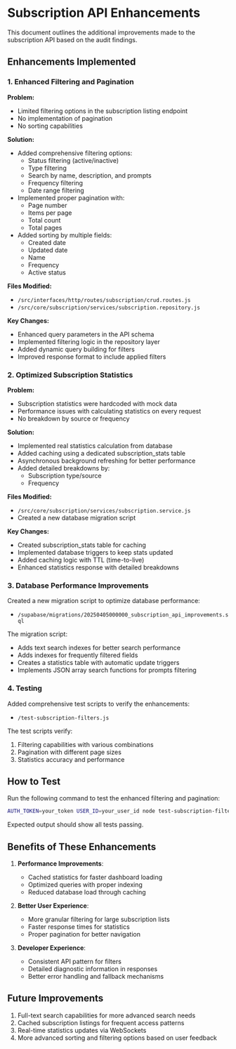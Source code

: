 # Subscription API Enhancements

This document outlines the additional improvements made to the subscription API based on the audit findings.

## Enhancements Implemented

### 1. Enhanced Filtering and Pagination

**Problem:**
- Limited filtering options in the subscription listing endpoint
- No implementation of pagination
- No sorting capabilities

**Solution:**
- Added comprehensive filtering options:
  - Status filtering (active/inactive)
  - Type filtering
  - Search by name, description, and prompts
  - Frequency filtering
  - Date range filtering
- Implemented proper pagination with:
  - Page number
  - Items per page
  - Total count
  - Total pages
- Added sorting by multiple fields:
  - Created date
  - Updated date
  - Name
  - Frequency
  - Active status

**Files Modified:**
- `/src/interfaces/http/routes/subscription/crud.routes.js`
- `/src/core/subscription/services/subscription.repository.js`

**Key Changes:**
- Enhanced query parameters in the API schema
- Implemented filtering logic in the repository layer
- Added dynamic query building for filters
- Improved response format to include applied filters

### 2. Optimized Subscription Statistics

**Problem:**
- Subscription statistics were hardcoded with mock data
- Performance issues with calculating statistics on every request
- No breakdown by source or frequency

**Solution:**
- Implemented real statistics calculation from database
- Added caching using a dedicated subscription_stats table
- Asynchronous background refreshing for better performance
- Added detailed breakdowns by:
  - Subscription type/source
  - Frequency

**Files Modified:**
- `/src/core/subscription/services/subscription.service.js`
- Created a new database migration script

**Key Changes:**
- Created subscription_stats table for caching
- Implemented database triggers to keep stats updated
- Added caching logic with TTL (time-to-live)
- Enhanced statistics response with detailed breakdowns

### 3. Database Performance Improvements

Created a new migration script to optimize database performance:
- `/supabase/migrations/20250405000000_subscription_api_improvements.sql`

The migration script:
- Adds text search indexes for better search performance
- Adds indexes for frequently filtered fields
- Creates a statistics table with automatic update triggers
- Implements JSON array search functions for prompts filtering

### 4. Testing

Added comprehensive test scripts to verify the enhancements:
- `/test-subscription-filters.js`

The test scripts verify:
1. Filtering capabilities with various combinations
2. Pagination with different page sizes
3. Statistics accuracy and performance

## How to Test

Run the following command to test the enhanced filtering and pagination:

```bash
AUTH_TOKEN=your_token USER_ID=your_user_id node test-subscription-filters.js
```

Expected output should show all tests passing.

## Benefits of These Enhancements

1. **Performance Improvements**:
   - Cached statistics for faster dashboard loading
   - Optimized queries with proper indexing
   - Reduced database load through caching

2. **Better User Experience**:
   - More granular filtering for large subscription lists
   - Faster response times for statistics
   - Proper pagination for better navigation

3. **Developer Experience**:
   - Consistent API pattern for filters
   - Detailed diagnostic information in responses
   - Better error handling and fallback mechanisms

## Future Improvements

1. Full-text search capabilities for more advanced search needs
2. Cached subscription listings for frequent access patterns
3. Real-time statistics updates via WebSockets
4. More advanced sorting and filtering options based on user feedback